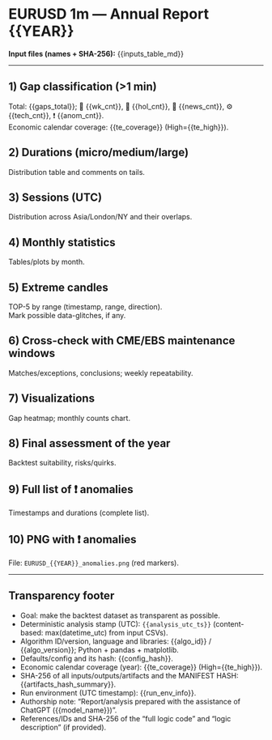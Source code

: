 # EURUSD 1m — Annual Report {{YEAR}}

**Input files (names + SHA-256):**
{{inputs_table_md}}

---

## 1) Gap classification (>1 min)
Total: {{gaps_total}}; 📆 {{wk_cnt}}, 🎉 {{hol_cnt}}, 📢 {{news_cnt}}, ⚙️ {{tech_cnt}}, ❗ {{anom_cnt}}.  
Economic calendar coverage: {{te_coverage}} (High={{te_high}}).

## 2) Durations (micro/medium/large)
Distribution table and comments on tails.

## 3) Sessions (UTC)
Distribution across Asia/London/NY and their overlaps.

## 4) Monthly statistics
Tables/plots by month.

## 5) Extreme candles
TOP-5 by range (timestamp, range, direction).  
Mark possible data-glitches, if any.

## 6) Cross-check with CME/EBS maintenance windows
Matches/exceptions, conclusions; weekly repeatability.

## 7) Visualizations
Gap heatmap; monthly counts chart.

## 8) Final assessment of the year
Backtest suitability, risks/quirks.

## 9) Full list of ❗ anomalies
Timestamps and durations (complete list).

## 10) PNG with ❗ anomalies
File: `EURUSD_{{YEAR}}_anomalies.png` (red markers).

---

## Transparency footer
- Goal: make the backtest dataset as transparent as possible.  
- Deterministic analysis stamp (UTC): `{{analysis_utc_ts}}` (content-based: max(datetime_utc) from input CSVs).  
- Algorithm ID/version, language and libraries: {{algo_id}} / {{algo_version}}; Python + pandas + matplotlib.  
- Defaults/config and its hash: {{config_hash}}.  
- Economic calendar coverage (year): {{te_coverage}} (High={{te_high}}).  
- SHA-256 of all inputs/outputs/artifacts and the MANIFEST HASH: {{artifacts_hash_summary}}.  
- Run environment (UTC timestamp): {{run_env_info}}.  
- Authorship note: “Report/analysis prepared with the assistance of ChatGPT ({{model_name}})”.  
- References/IDs and SHA-256 of the “full logic code” and “logic description” (if provided).
